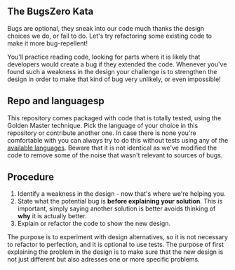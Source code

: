 ## The BugsZero Kata

Bugs are optional, they sneak into our code much thanks the design choices we do, or fail to do. Let's try refactoring some existing code to make it more bug-repellent!

You'll practice reading code, looking for parts where it is likely that developers would create a bug if they extended the code. Whenever you've found such a weakness in the design your challenge is to strengthen the design in order to make that kind of bug very unlikely, or even impossible!

## Repo and languagesp

This repository comes packaged with code that is totally tested, using the Golden Master technique. Pick the language of your choice in 
this repository or contribute another one. In case there is none
you're comfortable with you can always try to do this without tests
using any of the [available languages](https://github.com/caradojo/trivia). Beware that it is not identical as we've modified the code to remove some of the noise that wasn't relevant to sources of bugs.

## Procedure
1. Identify a weakness in the design - now that's where we're helping you.
2. State what the potential bug is **before explaining your solution**. This is important, simply saying another 
solution is better avoids thinking of **why** it is actually better.
3. Explain or refactor the code to show the new design.

The purpose is to experiment with design alternatives, so it is not necessary to refactor to perfection, and it is optional to use tests.
The purpose of first explaining the problem in the design is to make sure that the new design is not just different but also adresses one or more specific problems.
